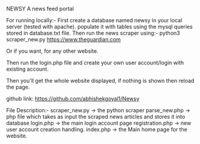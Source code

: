 NEWSY
A news feed portal

For running locally:-
First create a database named newsy in your local server (tested with apache).
populate it with tables using the mysql queries stored in database.txt file.
Then run the news scraper using:-
python3 scraper_new.py https://www.theguardian.com

Or if you want, for any other website.

Then run the login.php file and create your own user account/login with existing account.

Then you'll get the whole website displayed, if nothing is shown then reload the page.

github link: https://github.com/abhishekgoyal1/Newsy

File Description:-
scraper_new.py -> the python scraper
parse_new.php -> php file which takes as input the scraped news articles and stores it into database
login.php -> the main login account page
registration.php -> new user account creation handling.
index.php -> the Main home page for the website.
